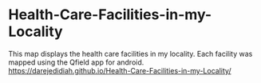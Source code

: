 # Health-Care-Facilities-in-my-Locality
This map displays the health care facilities in my locality. Each facility was mapped using the Qfield app for android.
https://darejedidiah.github.io/Health-Care-Facilities-in-my-Locality/
